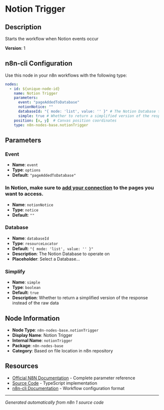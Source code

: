 # Notion Trigger

## Description

Starts the workflow when Notion events occur

**Version**: 1

## n8n-cli Configuration

Use this node in your n8n workflows with the following type:

```yaml
nodes:
  - id: ${unique-node-id}
    name: Notion Trigger
    parameters:
      event: "pageAddedToDatabase"
      notionNotice: ""
      databaseId: "{ mode: 'list', value: '' }" # The Notion Database to operate on
      simple: true # Whether to return a simplified version of the response instead of the raw data
    position: [x, y]  # Canvas position coordinates
    type: n8n-nodes-base.notionTrigger
```

## Parameters

### Event

- **Name**: `event`
- **Type**: `options`
- **Default**: `"pageAddedToDatabase"`

### In Notion, make sure to <a href="https://www.notion.so/help/add-and-manage-connections-with-the-api" target="_blank">add your connection</a> to the pages you want to access.

- **Name**: `notionNotice`
- **Type**: `notice`
- **Default**: `""`

### Database

- **Name**: `databaseId`
- **Type**: `resourceLocator`
- **Default**: `"{ mode: 'list', value: '' }"`
- **Description**: The Notion Database to operate on
- **Placeholder**: Select a Database...

### Simplify

- **Name**: `simple`
- **Type**: `boolean`
- **Default**: `true`
- **Description**: Whether to return a simplified version of the response instead of the raw data


## Node Information

- **Node Type**: `n8n-nodes-base.notionTrigger`
- **Display Name**: Notion Trigger
- **Internal Name**: `notionTrigger`
- **Package**: `n8n-nodes-base`
- **Category**: Based on file location in n8n repository

## Resources

- [Official N8N Documentation](https://docs.n8n.io/integrations/builtin/app-nodes/n8n-nodes-base.notiontrigger/) - Complete parameter reference
- [Source Code](https://github.com/n8n-io/n8n/blob/master/packages/nodes-base/nodes/Notion/NotionTrigger.node.ts) - TypeScript implementation
- [n8n-cli Documentation](https://github.com/edenreich/n8n-cli) - Workflow configuration format

---
*Generated automatically from n8n 1 source code*

